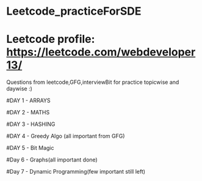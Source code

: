 # Leetcode_practiceForSDE

# Leetcode profile: https://leetcode.com/webdeveloper13/


Questions from leetcode,GFG,interviewBit for practice topicwise and daywise :)

#DAY 1 - ARRAYS

#DAY 2 - MATHS

#DAY 3 - HASHING

#DAY 4 - Greedy Algo (all important from GFG)

#DAY 5 - Bit Magic

#Day 6 - Graphs(all important done)

#Day 7 - Dynamic Programming(few important still left)
